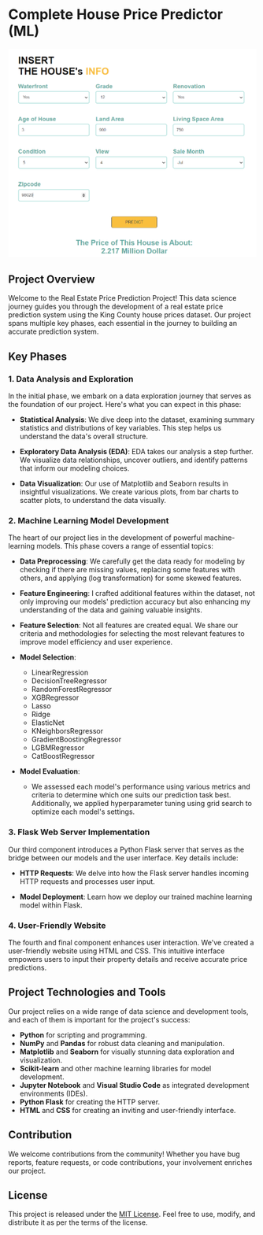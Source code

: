 # Complete House Price Predictor (ML)

![Project Logo or Screenshot](pic.png)

## Project Overview

Welcome to the Real Estate Price Prediction Project! This data science journey guides you through the development of a real estate price prediction system using the King County house prices dataset. Our project spans multiple key phases, each essential in the journey to building an accurate prediction system.

## Key Phases

### 1. Data Analysis and Exploration

In the initial phase, we embark on a data exploration journey that serves as the foundation of our project. Here's what you can expect in this phase:

- **Statistical Analysis**: We dive deep into the dataset, examining summary statistics and distributions of key variables. This step helps us understand the data's overall structure.

- **Exploratory Data Analysis (EDA)**: EDA takes our analysis a step further. We visualize data relationships, uncover outliers, and identify patterns that inform our modeling choices.

- **Data Visualization**: Our use of Matplotlib and Seaborn results in insightful visualizations. We create various plots, from bar charts to scatter plots, to understand the data visually.

### 2. Machine Learning Model Development

The heart of our project lies in the development of powerful machine-learning models. This phase covers a range of essential topics:

- **Data Preprocessing**: We carefully get the data ready for modeling by checking if there are missing values, replacing some features with others, and applying (log transformation) for some skewed features.

- **Feature Engineering**: I crafted additional features within the dataset, not only improving our models' prediction accuracy but also enhancing my understanding of the data and gaining valuable insights.

- **Feature Selection**: Not all features are created equal. We share our criteria and methodologies for selecting the most relevant features to improve model efficiency and user experience.

- **Model Selection**:
  - LinearRegression
  - DecisionTreeRegressor
  - RandomForestRegressor
  - XGBRegressor
  - Lasso
  - Ridge
  - ElasticNet
  - KNeighborsRegressor
  - GradientBoostingRegressor
  - LGBMRegressor
  - CatBoostRegressor

- **Model Evaluation**:
  - We assessed each model's performance using various metrics and criteria to determine which one suits our prediction task best. Additionally, we applied hyperparameter tuning using grid search to optimize each model's settings.



### 3. Flask Web Server Implementation

Our third component introduces a Python Flask server that serves as the bridge between our models and the user interface. Key details include:

- **HTTP Requests**: We delve into how the Flask server handles incoming HTTP requests and processes user input.

- **Model Deployment**: Learn how we deploy our trained machine learning model within Flask.

### 4. User-Friendly Website

The fourth and final component enhances user interaction. We've created a user-friendly website using HTML and CSS. This intuitive interface empowers users to input their property details and receive accurate price predictions.

## Project Technologies and Tools

Our project relies on a wide range of data science and development tools, and each of them is important for the project's success:

- **Python** for scripting and programming.
- **NumPy** and **Pandas** for robust data cleaning and manipulation.
- **Matplotlib** and **Seaborn** for visually stunning data exploration and visualization.
- **Scikit-learn** and other machine learning libraries for model development.
- **Jupyter Notebook** and **Visual Studio Code** as integrated development environments (IDEs).
- **Python Flask** for creating the HTTP server.
- **HTML** and **CSS** for creating an inviting and user-friendly interface.

## Contribution

We welcome contributions from the community! Whether you have bug reports, feature requests, or code contributions, your involvement enriches our project.

## License

This project is released under the [MIT License](LICENSE). Feel free to use, modify, and distribute it as per the terms of the license.
